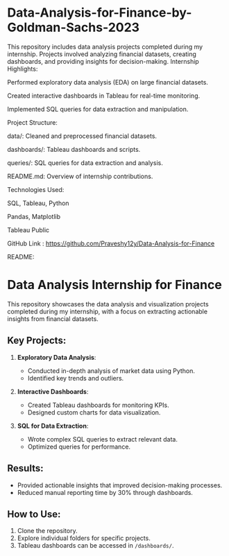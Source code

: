 # Data-Analysis-for-Finance-by-Goldman-Sachs-2023
This repository includes data analysis projects completed during my internship. Projects involved analyzing financial datasets, creating dashboards, and providing insights for decision-making.
Internship Highlights:

Performed exploratory data analysis (EDA) on large financial datasets.

Created interactive dashboards in Tableau for real-time monitoring.

Implemented SQL queries for data extraction and manipulation.


Project Structure:

data/: Cleaned and preprocessed financial datasets.

dashboards/: Tableau dashboards and scripts.

queries/: SQL queries for data extraction and analysis.

README.md: Overview of internship contributions.


Technologies Used:

SQL, Tableau, Python

Pandas, Matplotlib

Tableau Public


GitHub Link :
https://github.com/Praveshy12y/Data-Analysis-for-Finance

README:

# Data Analysis Internship for Finance

This repository showcases the data analysis and visualization projects completed during my internship, with a focus on extracting actionable insights from financial datasets.

## Key Projects:
1. **Exploratory Data Analysis**:  
   - Conducted in-depth analysis of market data using Python.  
   - Identified key trends and outliers.  

2. **Interactive Dashboards**:  
   - Created Tableau dashboards for monitoring KPIs.  
   - Designed custom charts for data visualization.  

3. **SQL for Data Extraction**:  
   - Wrote complex SQL queries to extract relevant data.  
   - Optimized queries for performance.

## Results:
- Provided actionable insights that improved decision-making processes.  
- Reduced manual reporting time by 30% through dashboards.

## How to Use:
1. Clone the repository.  
2. Explore individual folders for specific projects.  
3. Tableau dashboards can be accessed in `/dashboards/`.


